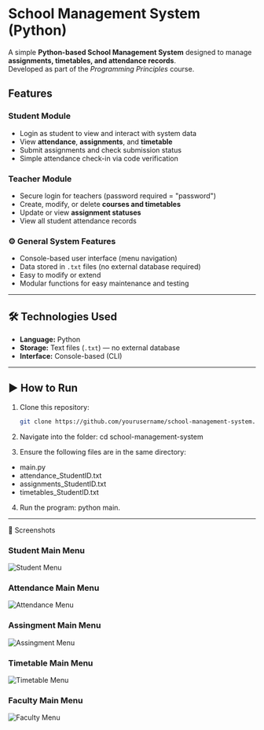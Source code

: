 # School Management System (Python)
A simple **Python-based School Management System** designed to manage **assignments, timetables, and attendance records**.  
Developed as part of the *Programming Principles* course.

## Features
### Student Module
- Login as student to view and interact with system data
- View **attendance**, **assignments**, and **timetable**
- Submit assignments and check submission status
- Simple attendance check-in via code verification

### Teacher Module
- Secure login for teachers (password required = "password")
- Create, modify, or delete **courses and timetables**
- Update or view **assignment statuses**
- View all student attendance records

### ⚙️ General System Features
- Console-based user interface (menu navigation)
- Data stored in `.txt` files (no external database required)  
- Easy to modify or extend
- Modular functions for easy maintenance and testing

---

## 🛠️ Technologies Used
- **Language:** Python  
- **Storage:** Text files (`.txt`) — no external database
- **Interface:** Console-based (CLI)  

---

## ▶️ How to Run
1. Clone this repository:
   ```bash
   git clone https://github.com/yourusername/school-management-system.git

2. Navigate into the folder:
  cd school-management-system

3. Ensure the following files are in the same directory:
  - main.py
  - attendance_StudentID.txt
  - assignments_StudentID.txt
  - timetables_StudentID.txt

4. Run the program:
  python main.
  
___


📸 Screenshots
### Student Main Menu
![Student Menu](images/student_img.png)

### Attendance Main Menu
![Attendance Menu](images/attendance_img.png)

### Assingment Main Menu
![Assingment Menu](images/assingment_img.png)

### Timetable Main Menu
![Timetable Menu](images/timetable_img.png)

### Faculty Main Menu
![Faculty Menu](images/faculty_img.png)


